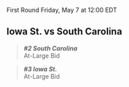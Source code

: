 First Round
Friday, May 7 at 12:00 EDT
## Iowa St. vs South Carolina

> ***#2 South Carolina***  
> At-Large Bid

> ***#3 Iowa St.***  
> At-Large Bid